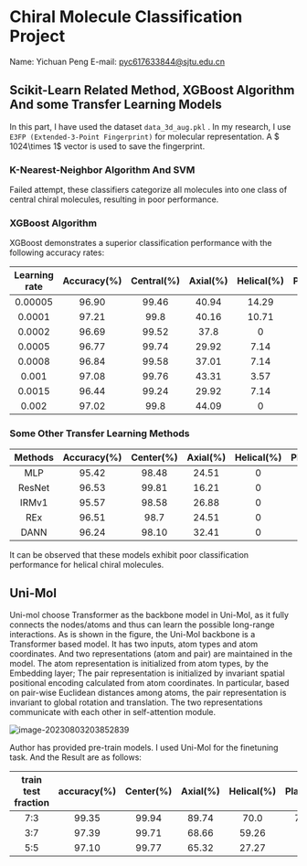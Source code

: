 #  Chiral Molecule Classification Project

Name: Yichuan Peng                   E-mail: pyc617633844@sjtu.edu.cn

##  Scikit-Learn Related Method, XGBoost Algorithm And some Transfer Learning Models

In this part, I have used the dataset `data_3d_aug.pkl` . In my research, I use `E3FP (Extended-3-Point Fingerprint)` for molecular representation. A $ 1024\times 1$ vector is used to save the fingerprint.  

###  K-Nearest-Neighbor Algorithm And SVM

Failed attempt, these classifiers categorize all molecules into one class of central chiral molecules, resulting in poor performance.

###  XGBoost Algorithm

XGBoost demonstrates a superior classification performance with the following accuracy rates:

| **Learning  rate** | **Accuracy(%)** | **Central(%)** | **Axial(%)** | **Helical(%)** | **Planar(%)** |
| :----------------: | :-------------: | :------------: | :----------: | :------------: | :-----------: |
|      0.00005       |      96.90      |     99.46      |    40.94     |     14.29      |     25.53     |
|       0.0001       |      97.21      |      99.8      |    40.16     |     10.71      |     27.66     |
|       0.0002       |      96.69      |     99.52      |     37.8     |       0        |     12.77     |
|       0.0005       |      96.77      |     99.74      |    29.92     |      7.14      |     14.89     |
|       0.0008       |      96.84      |     99.58      |    37.01     |      7.14      |     21.27     |
|       0.001        |      97.08      |     99.76      |    43.31     |      3.57      |     12.77     |
|       0.0015       |      96.44      |     99.24      |    29.92     |      7.14      |     31.91     |
|       0.002        |      97.02      |      99.8      |    44.09     |       0        |     2.13      |

###  Some Other Transfer Learning Methods

| **Methods** | **Accuracy(%)** | **Center(%)** | **Axial(%)** | **Helical(%)** | **Planar(%)** |
| :---------: | :-------------: | :-----------: | :----------: | :------------: | :-----------: |
|     MLP     |      95.42      |     98.48     |    24.51     |       0        |     18.09     |
|   ResNet    |      96.53      |     99.81     |    16.21     |       0        |     21.28     |
|    IRMv1    |      95.57      |     98.58     |    26.88     |       0        |     18.09     |
|     REx     |      96.51      |     98.7      |    24.51     |       0        |     15.96     |
|    DANN     |      96.24      |     98.10     |    32.41     |       0        |     12.78     |

It can be observed that these models exhibit poor classification performance for helical chiral molecules.

## Uni-Mol

Uni-mol choose Transformer as the backbone model in Uni-Mol, as it fully connects the nodes/atoms and thus can learn the possible long-range interactions.   As is shown in the figure, the Uni-Mol backbone is a Transformer based model. It has two inputs, atom types and atom coordinates. And two representations (atom and pair) are maintained in the model. The atom representation is initialized from atom types, by the Embedding layer; The pair representation is initialized by invariant spatial positional encoding calculated from atom coordinates. In particular, based on pair-wise Euclidean distances among atoms, the pair representation is invariant to global rotation and translation. The two representations communicate with each other in self-attention module.  

![image-20230803203852839](C:\Users\lenovo\AppData\Roaming\Typora\typora-user-images\image-20230803203852839.png)

Author has provided pre-train models. I used Uni-Mol for the finetuning task. And the Result are as follows:

| train test fraction | **acc**uracy(%) | **Center(%)** | **Axial(%)** | **Helical(%)** | **Planar(%)** |
| :-----------------: | :-------------: | :-----------: | :----------: | :------------: | :-----------: |
|         7:3         |      99.35      |     99.94     |    89.74     |      70.0      |     76.92     |
|         3:7         |      97.39      |     99.71     |    68.66     |     59.26      |     7.14      |
|         5:5         |      97.10      |     99.77     |    65.32     |     27.27      |     50.0      |
